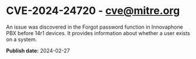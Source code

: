 # CVE-2024-24720 - cve@mitre.org

An issue was discovered in the Forgot password function in Innovaphone PBX before 14r1 devices. It provides information about whether a user exists on a system.

**Publish date:** 2024-02-27
